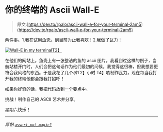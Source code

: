 # 你的终端的 Ascii Wall-E

> 原文:[https://dev.to/rpalo/ascii-wall-e-for-your-terminal-2am5](https://dev.to/rpalo/ascii-wall-e-for-your-terminal-2am5)

两件事。1.我在试用[鱼壳](https://fishshell.com/)。到目前为止我喜欢！2.我做了瓦力！

[![Wall-E in my terminal](../Images/e68b8f911940e0ce9bf36fdae4dadbc9.png)T2】](https://res.cloudinary.com/practicaldev/image/fetch/s--RSHvVZcU--/c_limit%2Cf_auto%2Cfl_progressive%2Cq_auto%2Cw_880/https://assertnotmagic.com/img/wall-e.jpg)

在他们的网站上，鱼壳上有一张整洁的鱼的 ascii 图片。我看到过这样的例子，当航站楼开门时，人们会把这句话作为他们最初的问候。我觉得这很棒，但我想要更符合我风格的东西。于是我花了几个*咳*T2】小时 T4】咳制作瓦力，现在每当我打开我的终端他都会跟我打招呼！

如果你好奇的话，我把代码[放到一个要点](https://gist.github.com/rpalo/cd77a94616b0a30d1c2a2f18d6bc7581)中。

挑战！制作自己的 ASCII 艺术并分享。

星期六快乐！

* * *

*原帖 [`assert_not magic?`](https://assertnotmagic.com/2018/06/23/ascii-wall-e/)*